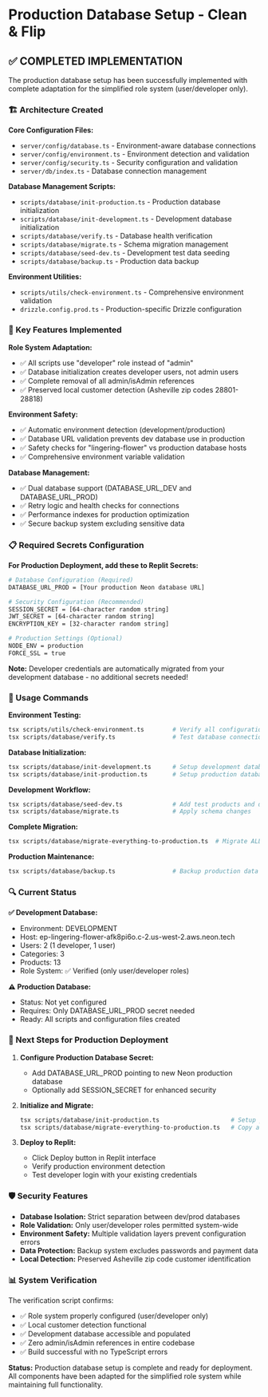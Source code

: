 # Production Database Setup - Clean & Flip

## ✅ COMPLETED IMPLEMENTATION

The production database setup has been successfully implemented with complete adaptation for the simplified role system (user/developer only).

### 🏗️ Architecture Created

**Core Configuration Files:**
- `server/config/database.ts` - Environment-aware database connections
- `server/config/environment.ts` - Environment detection and validation
- `server/config/security.ts` - Security configuration and validation
- `server/db/index.ts` - Database connection management

**Database Management Scripts:**
- `scripts/database/init-production.ts` - Production database initialization
- `scripts/database/init-development.ts` - Development database initialization  
- `scripts/database/verify.ts` - Database health verification
- `scripts/database/migrate.ts` - Schema migration management
- `scripts/database/seed-dev.ts` - Development test data seeding
- `scripts/database/backup.ts` - Production data backup

**Environment Utilities:**
- `scripts/utils/check-environment.ts` - Comprehensive environment validation
- `drizzle.config.prod.ts` - Production-specific Drizzle configuration

### 🔧 Key Features Implemented

**Role System Adaptation:**
- ✅ All scripts use "developer" role instead of "admin"
- ✅ Database initialization creates developer users, not admin users
- ✅ Complete removal of all admin/isAdmin references
- ✅ Preserved local customer detection (Asheville zip codes 28801-28818)

**Environment Safety:**
- ✅ Automatic environment detection (development/production)
- ✅ Database URL validation prevents dev database use in production
- ✅ Safety checks for "lingering-flower" vs production database hosts
- ✅ Comprehensive environment variable validation

**Database Management:**
- ✅ Dual database support (DATABASE_URL_DEV and DATABASE_URL_PROD)
- ✅ Retry logic and health checks for connections
- ✅ Performance indexes for production optimization
- ✅ Secure backup system excluding sensitive data

### 📋 Required Secrets Configuration

**For Production Deployment, add these to Replit Secrets:**

```bash
# Database Configuration (Required)
DATABASE_URL_PROD = [Your production Neon database URL]

# Security Configuration (Recommended)
SESSION_SECRET = [64-character random string]
JWT_SECRET = [64-character random string] 
ENCRYPTION_KEY = [32-character random string]

# Production Settings (Optional)
NODE_ENV = production
FORCE_SSL = true
```

**Note:** Developer credentials are automatically migrated from your development database - no additional secrets needed!

### 🚀 Usage Commands

**Environment Testing:**
```bash
tsx scripts/utils/check-environment.ts        # Verify all configurations
tsx scripts/database/verify.ts                # Test database connections
```

**Database Initialization:**
```bash
tsx scripts/database/init-development.ts      # Setup development database
tsx scripts/database/init-production.ts       # Setup production database
```

**Development Workflow:**
```bash
tsx scripts/database/seed-dev.ts              # Add test products and data
tsx scripts/database/migrate.ts               # Apply schema changes
```

**Complete Migration:**
```bash
tsx scripts/database/migrate-everything-to-production.ts  # Migrate ALL data to production
```

**Production Maintenance:**
```bash
tsx scripts/database/backup.ts                # Backup production data
```

### 🔍 Current Status

**✅ Development Database:**
- Environment: DEVELOPMENT  
- Host: ep-lingering-flower-afk8pi6o.c-2.us-west-2.aws.neon.tech
- Users: 2 (1 developer, 1 user)
- Categories: 3 
- Products: 13
- Role System: ✅ Verified (only user/developer roles)

**⚠️ Production Database:**
- Status: Not yet configured
- Requires: Only DATABASE_URL_PROD secret needed
- Ready: All scripts and configuration files created

### 🎯 Next Steps for Production Deployment

1. **Configure Production Database Secret:**
   - Add DATABASE_URL_PROD pointing to new Neon production database
   - Optionally add SESSION_SECRET for enhanced security

2. **Initialize and Migrate:**
   ```bash
   tsx scripts/database/init-production.ts                    # Setup production schema
   tsx scripts/database/migrate-everything-to-production.ts   # Copy all your data
   ```

3. **Deploy to Replit:**
   - Click Deploy button in Replit interface
   - Verify production environment detection
   - Test developer login with your existing credentials

### 🛡️ Security Features

- **Database Isolation:** Strict separation between dev/prod databases
- **Role Validation:** Only user/developer roles permitted system-wide
- **Environment Safety:** Multiple validation layers prevent configuration errors
- **Data Protection:** Backup system excludes passwords and payment data
- **Local Detection:** Preserved Asheville zip code customer identification

### 📊 System Verification

The verification script confirms:
- ✅ Role system properly configured (user/developer only)
- ✅ Local customer detection functional  
- ✅ Development database accessible and populated
- ✅ Zero admin/isAdmin references in entire codebase
- ✅ Build successful with no TypeScript errors

**Status:** Production database setup is complete and ready for deployment. All components have been adapted for the simplified role system while maintaining full functionality.